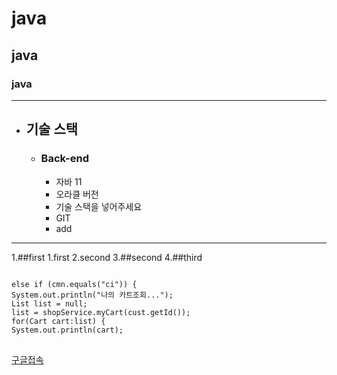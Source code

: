 # java
## java
### java

***


- ## 기술 스택
  - ### Back-end
    - 자바 11
    - 오라클 버전
    - 기술 스택을 넣어주세요
    - GIT
    - add

***

1.##first
    1.first
    2.second
3.##second
4.##third

<pre>
<code>
else if (cmn.equals("ci")) {
System.out.println("나의 카트조회...");
List<Cart> list = null;
list = shopService.myCart(cust.getId());
for(Cart cart:list) {
System.out.println(cart);
</code>
</pre>


[구글접속](https://google.com,"구글접속~경로")
